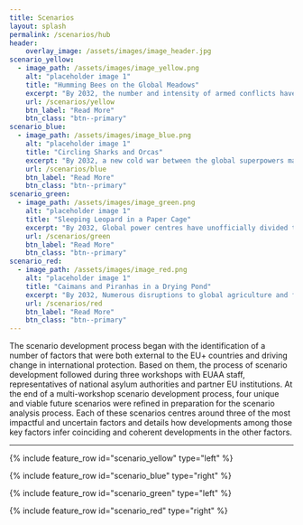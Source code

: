 ```yaml
---
title: Scenarios
layout: splash
permalink: /scenarios/hub
header:
    overlay_image: /assets/images/image_header.jpg
scenario_yellow:
  - image_path: /assets/images/image_yellow.png
    alt: "placeholder image 1"
    title: "Humming Bees on the Global Meadows"
    excerpt: "By 2032, the number and intensity of armed conflicts have decreased. Economic development in countries of origin and transit countries  can be observed. Human rights, and minority rights in particular, are increasingly recognised globally. Increasing environmental awareness and the use of technology to protect people from the effects of natural disasters are accompanied by successful court cases regarding the recognition of climate change-induced displacement. Asylum application processes are digitalised to a large extent and make use of the improved data provision of digital networks and platforms."
    url: /scenarios/yellow
    btn_label: "Read More"
    btn_class: "btn--primary"
scenario_blue:
  - image_path: /assets/images/image_blue.png
    alt: "placeholder image 1"
    title: "Circling Sharks and Orcas"
    excerpt: "By 2032, a new cold war between the global superpowers makes them determined to maintain the status quo. The threat of a large-scale armed conflict is omnipresent and dominates the action. The global superpowers put pressure on countries to avoid regime change and provide support for regional solutions mitigating the climate change effects. Many authoritarian governments use new technologies for surveillance purposes and to pacify their populations. The asylum application processes have become largely automatised and remote application processes are mainly initiated in transit countries since territorialisation is hardened."
    url: /scenarios/blue
    btn_label: "Read More"
    btn_class: "btn--primary"
scenario_green:
  - image_path: /assets/images/image_green.png
    alt: "placeholder image 1"
    title: "Sleeping Leopard in a Paper Cage"
    excerpt: "By 2032, Global power centres have unofficially divided the world into spheres of influence and increasingly acknowledge the special importance of transit countries for maintaining boundaries. Economic development in transit countries is therefore supported by major power blocs with a focus on developing job opportunities and the living conditions of migrants in these countries. The relationship between people, their data and social institutions has shifted with the aim to give individuals control over their personal data. This development enhances the possibilities of data use in remote asylum application processing, but flawed algorithms and systemic exploits remain problematic. The increasing threat to livelihoods due to climate change remains unresolved."
    url: /scenarios/green
    btn_label: "Read More"
    btn_class: "btn--primary"
scenario_red:
  - image_path: /assets/images/image_red.png
    alt: "placeholder image 1"
    title: "Caimans and Piranhas in a Drying Pond"
    excerpt: "By 2032, Numerous disruptions to global agriculture and food supply systems caused by the effects of climate change have led to conflicts and spiralling civil unrest in the global South. Territorial boundaries have become hardened with infrastructure build-outs. There is a discrepancy between the legal frameworks of international protection and actual practices applied at the state borders. The failed attempt to automate asylum application processes goes back to unreliable databases and leads to a more restrictive interpretation of international protection in many countries. Asylum seekers are negatively affected by unregulated social media."
    url: /scenarios/red
    btn_label: "Read More"
    btn_class: "btn--primary"
---
```


The scenario development process began with the identification of a number of 
factors that were both external to the EU+ countries and driving change in 
international protection. Based on them, the process of scenario development 
followed during three workshops with EUAA staff, representatives of national 
asylum authorities and partner EU institutions. At the end of a multi-workshop 
scenario development process, four unique and viable future scenarios were 
refined in preparation for the scenario analysis process. Each of these scenarios 
centres around three of the most impactful and uncertain factors and details how 
developments among those key factors infer coinciding and coherent developments 
in the other factors.

----

{% include feature_row id="scenario_yellow" type="left" %}

{% include feature_row id="scenario_blue" type="right" %}

{% include feature_row id="scenario_green" type="left" %}

{% include feature_row id="scenario_red" type="right" %}

